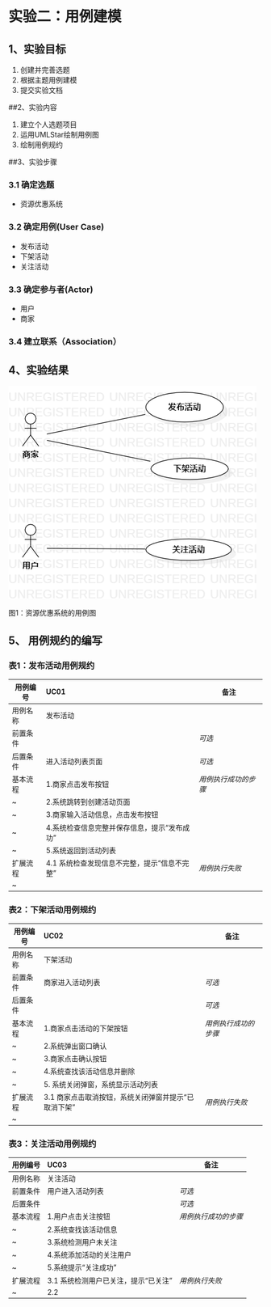 # 实验二：用例建模

## 1、实验目标 
1. 创建并完善选题
2. 根据主题用例建模
3. 提交实验文档

##2、实验内容

1. 建立个人选题项目
2. 运用UMLStar绘制用例图
3. 绘制用例规约

##3、实验步骤

### 3.1 确定选题

- 资源优惠系统

### 3.2 确定用例(User Case)
- 发布活动
- 下架活动
- 关注活动
### 3.3 确定参与者(Actor)

- 用户
- 商家

### 3.4 建立联系（Association）

## 4、实验结果

![用例图](./lab2_UsercaseDiagram.png)

图1：资源优惠系统的用例图

## 5、 用例规约的编写
### 表1：发布活动用例规约  

用例编号  | UC01 | 备注  
-|:-|-  
用例名称  | 发布活动 |   
前置条件  |      | *可选*   
后置条件  | 进入活动列表页面 | *可选*   
基本流程  | 1.商家点击发布按钮  |*用例执行成功的步骤*    
~| 2.系统跳转到创建活动页面  |   
~| 3.商家输入活动信息，点击发布按钮   |   
~| 4.系统检查信息完整并保存信息，提示“发布成功”  |   
~| 5.系统返回到活动列表  |  
扩展流程  | 4.1 系统检查发现信息不完整，提示“信息不完整”  |*用例执行失败*    
~|    | 


### 表2：下架活动用例规约  
用例编号  | UC02 | 备注  
-|:-|-  
用例名称  | 下架活动  |   
前置条件  |   商家进入活动列表   | *可选*   
后置条件  |      | *可选*   
基本流程  | 1.商家点击活动的下架按钮  |*用例执行成功的步骤*    
~| 2.系统弹出窗口确认  |   
~| 3.商家点击确认按钮   |   
~| 4.系统查找该活动信息并删除   |   
~| 5. 系统关闭弹窗，系统显示活动列表  |  
扩展流程  | 3.1 商家点击取消按钮，系统关闭弹窗并提示“已取消下架”  |*用例执行失败*    
~|    |  

### 表3：关注活动用例规约  
用例编号  | UC03 | 备注  
-|:-|-  
用例名称  | 关注活动  |   
前置条件  |   用户进入活动列表   | *可选*   
后置条件  |      | *可选*   
基本流程  | 1.用户点击关注按钮  |*用例执行成功的步骤*    
~| 2.系统查找该活动信息  |   
~| 3.系统检测用户未关注  |   
~| 4.系统添加活动的关注用户   |   
~| 5.系统提示“关注成功”  |  
扩展流程  | 3.1 系统检测用户已关注，提示“已关注”  |*用例执行失败*    
~| 2.2   |